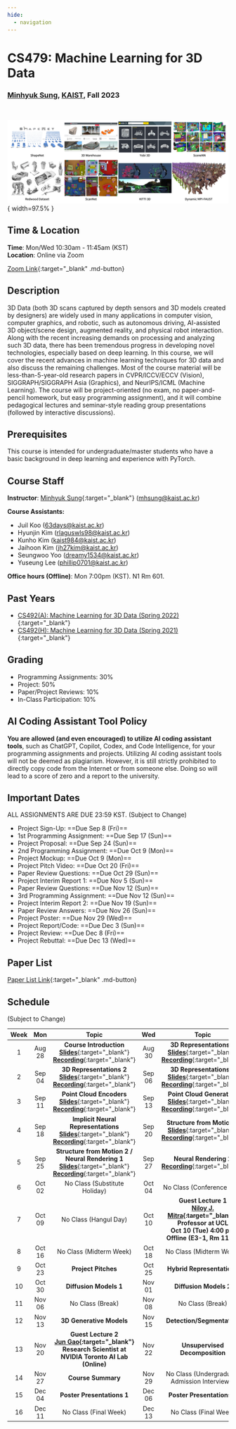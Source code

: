 ```yaml
---
hide:
  - navigation
---
```


# CS479: Machine Learning for 3D Data

<h3><b>
<a href="http://mhsung.github.io/" target="_blank">Minhyuk Sung</a>, <a href="https://www.kaist.ac.kr/" target="_blank">KAIST</a>, Fall 2023
</b></h3>
<br />

![Teaser](assets/teaser.png){ width=97.5% }


## Time & Location
**Time**: Mon/Wed 10:30am - 11:45am (KST)   
**Location**: Online via Zoom

[Zoom Link](https://kaist.zoom.us/j/85920030773){:target="_blank" .md-button}


## Description
3D Data (both 3D scans captured by depth sensors and 3D models created by designers) are widely used in many applications in computer vision, computer graphics, and robotic, such as autonomous driving, AI-assisted 3D object/scene design, augmented reality, and physical robot interaction. Along with the recent increasing demands on processing and analyzing such 3D data, there has been tremendous progress in developing novel technologies, especially based on deep learning. In this course, we will cover the recent advances in machine learning techniques for 3D data and also discuss the remaining challenges. Most of the course material will be less-than-5-year-old research papers in CVPR/ICCV/ECCV (Vision), SIGGRAPH/SIGGRAPH Asia (Graphics), and NeurIPS/ICML (Machine Learning). The course will be project-oriented (no exam, no paper-and-pencil homework, but easy programming assignment), and it will combine pedagogical lectures and seminar-style reading group presentations (followed by interactive discussions). 


## Prerequisites
This course is intended for undergraduate/master students who have a basic background in deep learning and experience with PyTorch.


## Course Staff
**Instructor**: [Minhyuk Sung](https://mhsung.github.io/){:target="_blank"} ([mhsung@kaist.ac.kr](mailto:mhsung@kaist.ac.kr))

**Course Assistants:**

- Juil Koo ([63days@kaist.ac.kr](mailto:63days@kaist.ac.kr))
- Hyunjin Kim ([rlaguswls98@kaist.ac.kr](mailto:rlaguswls98@kaist.ac.kr))
- Kunho Kim ([kaist984@kaist.ac.kr](mailto:kaist984@kaist.ac.kr))
- Jaihoon Kim ([jh27kim@kaist.ac.kr](mailto:jh27kim@kaist.ac.kr))
- Seungwoo Yoo ([dreamy1534@kaist.ac.kr](mailto:dreamy1534@kaist.ac.kr))
- Yuseung Lee ([phillip0701@kaist.ac.kr](mailto:phillip0701@kaist.ac.kr))

**Office hours (Offline)**: Mon 7:00pm (KST). N1 Rm 601.


## Past Years
- [CS492(A): Machine Learning for 3D Data (Spring 2022)](https://mhsung.github.io/kaist-cs492a-spring-2022/){:target="_blank"}
- [CS492(H): Machine Learning for 3D Data (Spring 2021)](https://mhsung.github.io/courses/kaist-cs492h-spring-2021/){:target="_blank"}


## Grading
- Programming Assignments: 30%
- Project: 50%
- Paper/Project Reviews: 10%
- In-Class Participation: 10%



## AI Coding Assistant Tool Policy
**You are allowed (and even encouraged) to utilize AI coding assistant tools**, such as ChatGPT, Copilot, Codex, and Code Intelligence, for your programming assignments and projects. Utilizing AI coding assistant tools will not be deemed as plagiarism. However, it is still strictly prohibited to directly copy code from the Internet or from someone else. Doing so will lead to a score of zero and a report to the university.


## Important Dates
ALL ASSIGNMENTS ARE DUE 23:59 KST.
(Subject to Change)

- Project Sign-Up: ==Due Sep 8 (Fri)==
- 1st Programming Assignment: ==Due Sep 17 (Sun)==
- Project Proposal: ==Due Sep 24 (Sun)==
- 2nd Programming Assignment: ==Due Oct 9 (Mon)==
- Project Mockup: ==Due Oct 9 (Mon)==
- Project Pitch Video: ==Due Oct 20 (Fri)==
- Paper Review Questions: ==Due Oct 29 (Sun)==
- Project Interim Report 1: ==Due Nov 5 (Sun)==
- Paper Review Questions: ==Due Nov 12 (Sun)==
- 3rd Programming Assignment: ==Due Nov 12 (Sun)==
- Project Interim Report 2: ==Due Nov 19 (Sun)==
- Paper Review Answers: ==Due Nov 26 (Sun)==
- Project Poster: ==Due Nov 29 (Wed)==
- Project Report/Code: ==Due Dec 3 (Sun)==
- Project Review: ==Due Dec 8 (Fri)==
- Project Rebuttal: ==Due Dec 13 (Wed)==


## Paper List
[Paper List Link]({{links.paper_list}}){:target="_blank" .md-button}


## Schedule
(Subject to Change) 

| Week | Mon | Topic | Wed | Topic |
| :----: | :----: | :----: | :----: | :----: |
| 1  | Aug 28 | **Course Introduction**<br>[**Slides**]({{links.lec01}}){:target="_blank"}<br>[**Recording**]({{links.rec01}}){:target="_blank"} | Aug 30 | **3D Representations 1**<br>[**Slides**]({{links.lec02}}){:target="_blank"}<br>[**Recording**]({{links.rec02}}){:target="_blank"} |
| 2  | Sep 04 | **3D Representations 2**<br>[**Slides**]({{links.lec03}}){:target="_blank"}<br>[**Recording**]({{links.rec03}}){:target="_blank"} | Sep 06 | **3D Representations 3**<br>[**Slides**]({{links.lec04}}){:target="_blank"}<br>[**Recording**]({{links.rec04}}){:target="_blank"} |
| 3  | Sep 11 | **Point Cloud Encoders**<br>[**Slides**]({{links.lec05}}){:target="_blank"}<br>[**Recording**]({{links.rec05}}){:target="_blank"} | Sep 13 | **Point Cloud Generation**<br>[**Slides**]({{links.lec06}}){:target="_blank"}<br>[**Recording**]({{links.rec06}}){:target="_blank"} |
| 4  | Sep 18 | **Implicit Neural Representations**<br>[**Slides**]({{links.lec07}}){:target="_blank"}<br>[**Recording**]({{links.rec07}}){:target="_blank"} | Sep 20 | **Structure from Motion 1**<br>[**Slides**]({{links.lec08}}){:target="_blank"}<br>[**Recording**]({{links.rec08}}){:target="_blank"} |
| 5  | Sep 25 | **Structure from Motion 2 /<br>Neural Rendering 1**<br>[**Slides**]({{links.lec09}}){:target="_blank"}<br>[**Recording**]({{links.rec09}}){:target="_blank"} | Sep 27 | **Neural Rendering 2**<br>[**Recording**]({{links.rec10}}){:target="_blank"} |
| 6  | Oct 02 | No Class (Substitute Holiday)  | Oct 04 | No Class (Conference Trip) |
| 7  | Oct 09 | No Class (Hangul Day) | Oct 10 | **Guest Lecture 1<br>[Niloy J. Mitra](guest-lecture-niloy-mitra/){:target="_blank"}<br>Professor at UCL<br>Oct 10 (Tue) 4:00 pm<br>Offline (E3-1, Rm 1101)** |
| 8  | Oct 16 | No Class (Midterm Week) | Oct 18 | No Class (Midterm Week) |
| 9  | Oct 23 | **Project Pitches** | Oct 25 | **Hybrid Representations** |
| 10 | Oct 30 | **Diffusion Models 1** | Nov 01 | **Diffusion Models 2** |
| 11 | Nov 06 | No Class (Break) | Nov 08 | No Class (Break) |
| 12 | Nov 13 | **3D Generative Models** | Nov 15 | **Detection/Segmentation** |
| 13 | Nov 20 | **Guest Lecture 2<br>[Jun Gao](https://www.cs.toronto.edu/~jungao/){:target="_blank"}<br>Research Scientist at NVIDIA Toronto AI Lab<br>(Online)** | Nov 22 | **Unsupervised Decomposition** |
| 14 | Nov 27 | **Course Summary** | Nov 29 | No Class (Undergraduate Admission Interviews) |
| 15 | Dec 04 | **Poster Presentations 1** | Dec 06 | **Poster Presentations 2** |
| 16 | Dec 11 | No Class (Final Week) | Dec 13 | No Class (Final Week) |




